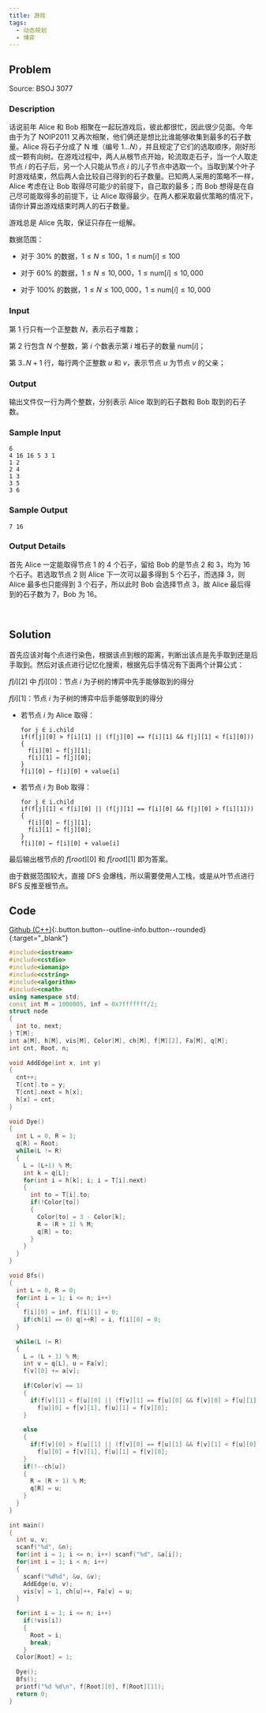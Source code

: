 ```yaml
---
title: 游戏
tags:
  - 动态规划
  - 博弈
---
```




## Problem

Source: BSOJ 3077

### Description

话说前年 Alice 和 Bob 相聚在一起玩游戏后，彼此都很忙，因此很少见面。今年由于为了 NOIP2011 又再次相聚，他们俩还是想比比谁能够收集到最多的石子数量。Alice 将石子分成了 N 堆（编号 $1 \dots N$），并且规定了它们的选取顺序，刚好形成一颗有向树。在游戏过程中，两人从根节点开始，轮流取走石子，当一个人取走节点 $i$ 的石子后，另一个人只能从节点 $i$ 的儿子节点中选取一个。当取到某个叶子时游戏结束，然后两人会比较自己得到的石子数量。已知两人采用的策略不一样，Alice 考虑在让 Bob 取得尽可能少的前提下，自己取的最多；而 Bob 想得是在自己尽可能取得多的前提下，让 Alice 取得最少。在两人都采取最优策略的情况下，请你计算出游戏结束时两人的石子数量。 

游戏总是 Alice 先取，保证只存在一组解。



数据范围：

- 对于 $30\%​$ 的数据，$1\leq N \leq 100​$，$1 \leq \text{num}[i] \leq 100​$

- 对于 $60\%$ 的数据，$1\leq N\leq 10,000$，$1\leq \text{num}[i]\leq 10,000$ 

- 对于 $100\%$ 的数据，$1\leq N\leq 100,000$，$1\leq \text{num}[i]\leq 10,000$



### Input

第 1 行只有一个正整数 $N$，表示石子堆数； 

第 2 行包含 $N$ 个整数，第 $i$ 个数表示第 $i$ 堆石子的数量 $\text{num}[i]$； 

第 $3..N+1$ 行，每行两个正整数 $u$ 和 $v$，表示节点 $u$ 为节点 $v$ 的父亲；



### Output

输出文件仅一行为两个整数，分别表示 Alice 取到的石子数和 Bob 取到的石子数。



### Sample Input

```
6 
4 16 16 5 3 1 
1 2 
2 4 
1 3 
3 5 
3 6
```



### Sample Output

```
7 16
```



### Output Details

首先 Alice 一定能取得节点 1 的 4 个石子，留给 Bob 的是节点 2 和 3，均为 16 个石子。若选取节点 2 则 Alice 下一次可以最多得到 5 个石子，而选择 3，则 Alice 最多也只能得到 3 个石子，所以此时 Bob 会选择节点 3，故 Alice 最后得到的石子数为 7，Bob 为 16。


&nbsp;&nbsp;
## Solution

首先应该对每个点进行染色，根据该点到根的距离，判断出该点是先手取到还是后手取到。然后对该点进行记忆化搜索，根据先后手情况有下面两个计算公式：

$f[i][2]$ 中 $f[i][0]$：节点 $i$ 为子树的博弈中先手能够取到的得分

$f[i][1]$：节点 $i$ 为子树的博弈中后手能够取到的得分



- 若节点 $i​$ 为 Alice 取得：

  ```
  for j ∈ i.child
  if(f[j][0] > f[i][1] || (f[j][0] == f[i][1] && f[j][1] < f[i][0]))
  { 
    f[i][0] ← f[j][1];
    f[i][1] ← f[j][0];
  }  
  f[i][0] ← f[i][0] + value[i]
  ```

- 若节点 $i$ 为 Bob 取得：

  ```
  for j ∈ i.child
  if(f[j][1] < f[i][0] || (f[j][1] == f[i][0] && f[j][0] > f[i][1]))
  {
    f[i][0] ← f[j][1];
    f[i][1] ← f[j][0];
  }
  f[i][0] ← f[i][0] + value[i]
  ```



最后输出根节点的 $f[root][0]$ 和 $f[root][1]$ 即为答案。

由于数据范围较大，直接 DFS 会爆栈，所以需要使用人工栈，或是从叶节点进行 BFS 反推至根节点。 



## Code

[Github (C++)](https://github.com/Renovamen/OI-ACM/blob/master/Dynamic-Programming/Others/BSOJ3077-游戏.cpp){:.button.button--outline-info.button--rounded}{:target="_blank"}



```c++
#include<iostream>
#include<cstdio>
#include<iomanip>
#include<cstring>
#include<algorithm>
#include<cmath>
using namespace std;
const int M = 1000005, inf = 0x7fffffff/2;
struct node
{
  int to, next;
} T[M]; 
int a[M], h[M], vis[M], Color[M], ch[M], f[M][2], Fa[M], q[M];
int cnt, Root, n;
 
void AddEdge(int x, int y)
{
  cnt++;
  T[cnt].to = y;
  T[cnt].next = h[x];
  h[x] = cnt;
}
 
void Dye()
{
  int L = 0, R = 1;
  q[R] = Root;
  while(L != R)
  {
    L = (L+1) % M;
    int k = q[L];
    for(int i = h[k]; i; i = T[i].next)
    {
      int to = T[i].to;
      if(!Color[to])
      {
        Color[to] = 3 - Color[k];
        R = (R + 1) % M;
        q[R] = to;
      }	
    }     
  }
}
 
void Bfs()
{   
  int L = 0, R = 0;
  for(int i = 1; i <= n; i++) 
  {  
    f[i][0] = inf, f[i][1] = 0;
    if(ch[i] == 0) q[++R] = i, f[i][0] = 0;
  }  
  
  while(L != R)
  {
    L = (L + 1) % M;
    int v = q[L], u = Fa[v];
    f[v][0] += a[v];
	
    if(Color[v] == 1)
    {  
      if(f[v][1] < f[u][0] || (f[v][1] == f[u][0] && f[v][0] > f[u][1]))
        f[u][0] = f[v][1], f[u][1] = f[v][0];
    }
	
    else 
    {  
      if(f[v][0] > f[u][1] || (f[v][0] == f[u][1] && f[v][1] < f[u][0]))
        f[u][0] = f[v][1], f[u][1] = f[v][0];
    }
    if(!--ch[u])
    {
      R = (R + 1) % M;
      q[R] = u;	  
    }
  }
}
 
int main()
{	  
  int u, v;
  scanf("%d", &n);
  for(int i = 1; i <= n; i++) scanf("%d", &a[i]);
  for(int i = 1; i < n; i++)
  {  
    scanf("%d%d", &u, &v);
    AddEdge(u, v);
    vis[v] = 1, ch[u]++, Fa[v] = u;
  }
  
  for(int i = 1; i <= n; i++)
    if(!vis[i])
    {
      Root = i;
      break;
    }
  Color[Root] = 1;
  
  Dye();
  Bfs();
  printf("%d %d\n", f[Root][0], f[Root][1]);
  return 0;
}
```